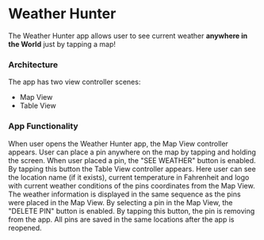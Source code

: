 # Weather Hunter
The Weather Hunter app allows user to see current weather **anywhere in the World** just by tapping a map!

### Architecture
The app has two view controller scenes:
- Map View
- Table View

### App Functionality 
When user opens the Weather Hunter app, the Map View controller appears. User can place a pin anywhere on the map by tapping and holding the screen. When user placed a pin, the "SEE WEATHER" button is enabled. By tapping this button the Table View controller appears. Here user can see the location name (if it exists), current temperature in Fahrenheit and logo with current weather conditions of the pins coordinates from the Map View. The weather information is displayed in the same sequence as the pins were placed in the Map View. By selecting a pin in the Map View, the "DELETE PIN" button is enabled. By tapping this button, the pin is removing from the app. All pins are saved in the same locations after the app is reopened.

